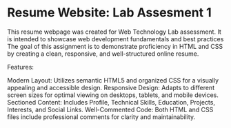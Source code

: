 # Resume Website: Lab Assesment 1
This resume webpage was created for Web Technology Lab assessment. It is intended to showcase web development fundamentals and best practices
The goal of this assignment is to demonstrate proficiency in HTML and CSS by creating a clean, responsive, and well-structured online resume.

Features:

Modern Layout: Utilizes semantic HTML5 and organized CSS for a visually appealing and accessible design.
Responsive Design: Adapts to different screen sizes for optimal viewing on desktops, tablets, and mobile devices.
Sectioned Content: Includes Profile, Technical Skills, Education, Projects, Interests, and Social Links.
Well-Commented Code: Both HTML and CSS files include professional comments for clarity and maintainability.
